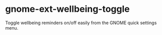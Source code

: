 # gnome-ext-wellbeing-toggle
Toggle wellbeing reminders on/off easily from the GNOME quick settings menu.
